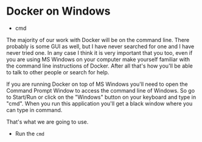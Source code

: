 # Docker on Windows

* cmd


The majority of our work with Docker will be on the command line. There probably is some GUI as well, but I have never searched for one
and I have never tried one. In any case I think it is very important that you too, even if you are using MS Windows on your computer
make yourself familiar with the command line instructions of Docker. After all that's how you'll be able to talk to other people
or search for help.

If you are running Docker on top of MS Windows you'll need to open the Command Prompt Window to access the command line of Windows.
So go to Start/Run or click on the "Windows" button on your keyboard and type in "cmd". When you run this application you'll get a black
window where you can type in command.

That's what we are going to use.


* Run the `cmd`



